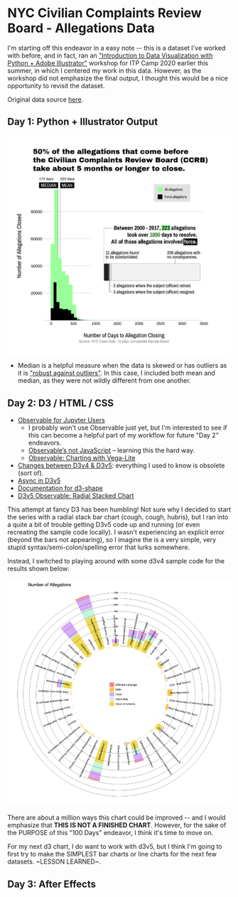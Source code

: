 # NYC Civilian Complaints Review Board - Allegations Data

I'm starting off this endeavor in a easy note -- this is a dataset I've worked with before, and in fact, ran an ["Introduction to Data Visualization with Python + Adobe Illustrator"](https://docs.google.com/presentation/d/1X69-d6EAPBBf_ncV0V0-MEO6IY-PXmATZFJpgkoc1Yo/edit#slide=id.g888cfe5bb7_1_39) workshop for ITP Camp 2020 earlier this summer, in which I centered my work in this data. However, as the workshop did not emphasize the final output, I thought this would be a nice opportunity to revisit the dataset. 

Original data source [here](https://data.cityofnewyork.us/Public-Safety/Civilian-Complaint-Review-Board-CCRB-Allegations-C/xyq2-jjkn). 

## Day 1: Python + Illustrator Output

![Histogram chart showing distribution of the number days it took to close allegations before the CCRB.](output/final-chart.png)

* Median is a helpful measure when the data is skewed or has outliers as it is ["robust against outliers"](https://www.clinfo.eu/mean-median/). In this case, I included both mean and median, as they were not wildly different from one another. 

## Day 2: D3 / HTML / CSS

+ [Observable for Jupyter Users](https://observablehq.com/@observablehq/observable-for-jupyter-users)
    + I probably won't use Observable just yet, but I'm interested to see if this can become a helpful part of my workflow for future "Day 2" endeavors. 
    + [Observable’s not JavaScript](https://observablehq.com/@observablehq/observables-not-javascript) – learning this the hard way. 
    + [Observable: Charting with Vega-Lite](https://observablehq.com/@observablehq/vega-lite)
+ [Changes between D3v4 & D3v5](https://github.com/d3/d3/blob/master/CHANGES.md): everything I used to know is obsolete (sort of).
+ [Async in D3v5](https://stackoverflow.com/questions/49599691/how-to-load-data-from-a-csv-file-in-d3-v5)
+ [Documentation for d3-shape](https://github.com/d3/d3-shape/blob/v1.3.7/README.md#stack)
+ [D3v5 Observable: Radial Stacked Chart](https://observablehq.com/@d3/radial-stacked-bar-chart)

This attempt at fancy D3 has been humbling! Not sure why I decided to start the series with a radial stack bar chart (cough, cough, hubris), but I ran into a quite a bit of trouble getting D3v5 code up and running (or even recreating the sample code locally). I wasn't experiencing an explicit error (beyond the bars not appearing), so I imagine the is a very simple, very stupid syntax/semi-colon/spelling error that lurks somewhere. 

Instead, I switched to playing around with some d3v4 sample code for the results shown below: 

![Radial Stacked bar chart showing the number of allegations by type.](output/radial_stacked_chart.png)

There are about a million ways this chart could be improved -- and I would emphasize that **THIS IS NOT A FINISHED CHART**. However, for the sake of the PURPOSE of this "100 Days" endeavor, I think it's time to move on.

For my next d3 chart, I do want to work with d3v5, but I think I'm going to first try to make the SIMPLEST bar charts or line charts for the next few datasets. \~LESSON LEARNED\~. 

## Day 3: After Effects